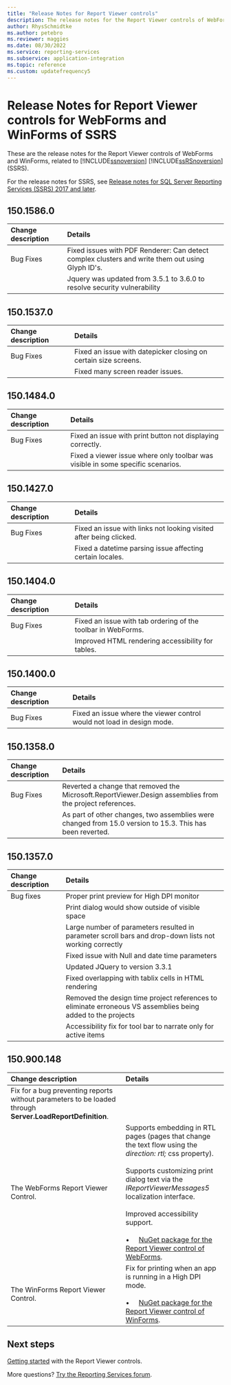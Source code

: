 ```yaml
---
title: "Release Notes for Report Viewer controls"
description: The release notes for the Report Viewer controls of WebForms and WinForms, related to Reporting Services.
author: RhysSchmidtke
ms.author: petebro
ms.reviewer: maggies
ms.date: 08/30/2022
ms.service: reporting-services
ms.subservice: application-integration
ms.topic: reference
ms.custom: updatefrequency5
---
```


# Release Notes for Report Viewer controls for WebForms and WinForms of SSRS

These are the release notes for the Report Viewer controls of WebForms and WinForms, related to [!INCLUDE[ssnoversion](../../includes/ssnoversion-md.md)] [!INCLUDE[ssRSnoversion](../../includes/ssrsnoversion-md.md)] (SSRS).

For the release notes for SSRS, see [Release notes for SQL Server Reporting Services (SSRS) 2017 and later](../release-notes-reporting-services.md).
## 150.1586.0

| Change description | Details |
| :----------------- | :------ |
| Bug Fixes | Fixed issues with PDF Renderer: Can detect complex clusters and write them out using Glyph ID's. |
|           | Jquery was updated from 3.5.1 to 3.6.0 to resolve security vulnerability |

## 150.1537.0
| Change description | Details |
| :----------------- | :------ |
| Bug Fixes | Fixed an issue with datepicker closing on certain size screens. |
|           | Fixed many screen reader issues. |

## 150.1484.0 
| Change description | Details |
| :----------------- | :------ |
| Bug Fixes | Fixed an issue with print button not displaying correctly. |
|           | Fixed a viewer issue where only toolbar was visible in some specific scenarios. |

## 150.1427.0
| Change description | Details |
| :----------------- | :------ |
| Bug Fixes | Fixed an issue with links not looking visited after being clicked. |
|           | Fixed a datetime parsing issue affecting certain locales. |

## 150.1404.0
| Change description | Details |
| :----------------- | :------ |
| Bug Fixes | Fixed an issue with tab ordering of the toolbar in WebForms. |
|           | Improved HTML rendering accessibility for tables. |

## 150.1400.0
| Change description | Details |
| :----------------- | :------ |
| Bug Fixes | Fixed an issue where the viewer control would not load in design mode. |

## 150.1358.0
| Change description | Details |
| :----------------- | :------ |
| Bug Fixes | Reverted a change that removed the Microsoft.ReportViewer.Design assemblies from the project references. |
|           | As part of other changes, two assemblies were changed from 15.0 version to 15.3. This has been reverted. |

## 150.1357.0
| Change description | Details |
| :----------------- | :------ |
| Bug fixes  | Proper print preview for High DPI monitor |
|            | Print dialog would show outside of visible space |
|            | Large number of parameters resulted in parameter scroll bars and drop-down lists not working correctly |
|            | Fixed issue with Null and date time parameters |
|            | Updated JQuery to version 3.3.1 |
|            | Fixed overlapping with tablix cells in HTML rendering |
|            | Removed the design time project references to eliminate erroneous VS assemblies being added to the projects |
|            | Accessibility fix for tool bar to narrate only for active items |

## 150.900.148

| Change description | Details |
| :----------------- | :------ |
| Fix for a bug preventing reports without parameters to be loaded through **Server.LoadReportDefinition**. | &nbsp; |
| The WebForms Report Viewer Control. | Supports embedding in RTL pages (pages that change the text flow using the *direction: rtl;* css property).<br/><br/>Supports customizing print dialog text via the *IReportViewerMessages5* localization interface.<br/><br/>Improved accessibility support.<br/><br/>&bull; &nbsp; &nbsp; [NuGet package for the Report Viewer control of WebForms](https://www.nuget.org/packages/Microsoft.ReportingServices.ReportViewerControl.Webforms/150.900.148). |
| The WinForms Report Viewer Control. | Fix for printing when an app is running in a High DPI mode.<br/><br/>&bull; &nbsp; &nbsp; [NuGet package for the Report Viewer control of WinForms](https://www.nuget.org/packages/Microsoft.ReportingServices.ReportViewerControl.Winforms/150.900.148). |

## Next steps

[Getting started](integrating-reporting-services-using-reportviewer-controls-get-started.md) with the Report Viewer controls.

More questions? [Try the Reporting Services forum](https://go.microsoft.com/fwlink/?LinkId=620231).


